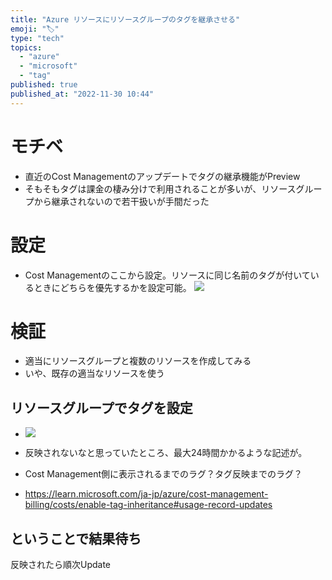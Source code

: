 ```yaml
---
title: "Azure リソースにリソースグループのタグを継承させる"
emoji: "🏷️"
type: "tech"
topics:
  - "azure"
  - "microsoft"
  - "tag"
published: true
published_at: "2022-11-30 10:44"
---
```


# モチベ
- 直近のCost Managementのアップデートでタグの継承機能がPreview
- そもそもタグは課金の棲み分けで利用されることが多いが、リソースグループから継承されないので若干扱いが手間だった

# 設定
- Cost Managementのここから設定。リソースに同じ名前のタグが付いているときにどちらを優先するかを設定可能。
![](https://storage.googleapis.com/zenn-user-upload/c5b2d4f298c3-20221130.png)

# 検証
- 適当にリソースグループと複数のリソースを作成してみる
- いや、既存の適当なリソースを使う

## リソースグループでタグを設定
- ![](https://storage.googleapis.com/zenn-user-upload/b461e8b7fd25-20221130.png)

- 反映されないなと思っていたところ、最大24時間かかるような記述が。
- Cost Management側に表示されるまでのラグ？タグ反映までのラグ？
- https://learn.microsoft.com/ja-jp/azure/cost-management-billing/costs/enable-tag-inheritance#usage-record-updates

## ということで結果待ち
反映されたら順次Update
